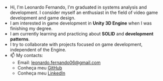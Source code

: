 * Hi, I'm Leonardo Fernando, I'm graduated in systems analysis and development. I consider myself an enthusiast in the field of video game development and game design.
* I am interested in game development in **Unity 3D Engine** when I was finishing my degree.
* I am currently learning and practicing about **SOLID** and **development patterns**.
* I try to collaborate with projects focused on game development, independent of the Engine.
* 📫 My contacts:
   * Email: [leonardo.fernando06@gmail.com](leonardo.fernando06@gmail.com)
   * Conheça meu [GitHub](https://github.com/LeonardoFernandoSS)
   * Conheça meu [LinkedIn](linkedin.com/in/leonardo-fernando-87a887172)

<!---
LeonardoFernandoSS/LeonardoFernandoSS is a ✨ special ✨ repository because its `README.md` (this file) appears on your GitHub profile.
You can click the Preview link to take a look at your changes.
--->
